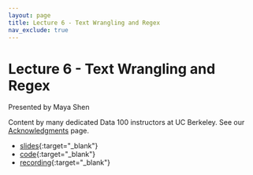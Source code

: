 ```yaml
---
layout: page
title: Lecture 6 - Text Wrangling and Regex
nav_exclude: true
---
```


# Lecture 6 - Text Wrangling and Regex

Presented by Maya Shen

Content by many dedicated Data 100 instructors at UC Berkeley. See our [Acknowledgments](../../acks) page.

- [slides](https://docs.google.com/presentation/d/16VG8XOr5lKutkjZ0rE_5NShzMnYFVea9XiOlYp9pnLI/edit?usp=sharing){:target="_blank"}
- [code](https://data100.datahub.berkeley.edu/hub/user-redirect/git-pull?repo=https%3A%2F%2Fgithub.com%2FDS-100%2Fsu24-materials&urlpath=lab%2Ftree%2Fsu24-materials%2Flecture%2Flec06%2Flec06-su24.ipynb&branch=main){:target="_blank"}
- [recording](https://bcourses.berkeley.edu/courses/1535115/external_tools/90481){:target="_blank"}